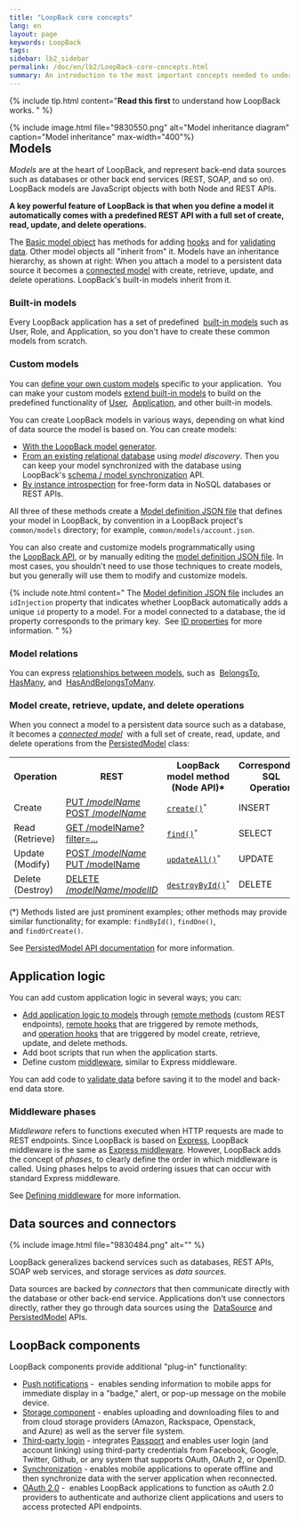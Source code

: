 ```yaml
---
title: "LoopBack core concepts"
lang: en
layout: page
keywords: LoopBack
tags:
sidebar: lb2_sidebar
permalink: /doc/en/lb2/LoopBack-core-concepts.html
summary: An introduction to the most important concepts needed to understand LoopBack.
---
```


{% include tip.html content="**Read this first** to understand how LoopBack works.
" %}

<div style="float: right;">
{% include image.html file="9830550.png" alt="Model inheritance diagram" caption="Model inheritance" max-width="400"%}
</div>

## Models

_Models_ are at the heart of LoopBack, and represent back-end data sources such as databases or other back end services (REST, SOAP, and so on).
LoopBack models are JavaScript objects with both Node and REST APIs.

**A key powerful feature of LoopBack is that when you define a model it automatically comes with a predefined REST API
with a full set of create, read, update, and delete operations.**  

The [Basic model object](/doc/{{page.lang}}/lb2/Basic-model-object.html) has methods for adding [hooks](/doc/{{page.lang}}/lb2/Model-hooks.html) and for [validating data](/doc/{{page.lang}}/lb2/Validating-model-data.html).
Other model objects all "inherit from" it. Models have an inheritance hierarchy, as shown at right:
When you attach a model to a persistent data source it becomes a [connected model](/doc/{{page.lang}}/lb2/Connected-model-object.html) with create, retrieve, update, and delete operations.
LoopBack's built-in models inherit from it.

### Built-in models

Every LoopBack application has a set of predefined 
[built-in models](/doc/{{page.lang}}/lb2/Using-built-in-models.html) such as User, Role, and Application, so you don't have to create these common models from scratch.

### Custom models

You can [define your own custom models](/doc/{{page.lang}}/lb2/Creating-models.html) specific to your application. 
You can make your custom models [extend built-in models](/doc/{{page.lang}}/lb2/Extending-built-in-models.html) to build on the predefined functionality of
[User](https://apidocs.strongloop.com/loopback/#user), 
[Application](https://apidocs.strongloop.com/loopback/#application),
and other built-in models.

You can create LoopBack models in various ways, depending on what kind of data source the model is based on. You can create models:

* [With the LoopBack model generator](/doc/{{page.lang}}/lb2/Using-the-model-generator.html).
* [From an existing relational database](/doc/{{page.lang}}/lb2/Discovering-models-from-relational-databases.html) using _model discovery_.
  Then you can keep your model synchronized with the database using
  LoopBack's [schema / model synchronization](/doc/{{page.lang}}/lb2/Creating-a-database-schema-from-models.html) API.
* [By instance introspection](/doc/{{page.lang}}/lb2/Creating-models-from-unstructured-data.html) for free-form data in NoSQL databases or REST APIs.

All three of these methods create a [Model definition JSON file](/doc/{{page.lang}}/lb2/Model-definition-JSON-file.html) that defines your model in LoopBack,
by convention in a LoopBack project's `common/models` directory; for example, `common/models/account.json`.

You can also create and customize models programmatically using the [LoopBack API](http://apidocs.strongloop.com/loopback/#loopback-createmodel),
or by manually editing the [model definition JSON file](/doc/{{page.lang}}/lb2/Model-definition-JSON-file.html).
In most cases, you shouldn't need to use those techniques to create models, but you generally will use them to modify and customize models.

{% include note.html content="
The [Model definition JSON file](Model-definition-JSON-file.html) includes an `idInjection` property that indicates
whether LoopBack automatically adds a unique `id` property to a model. For a model connected to a database, the id property corresponds to the primary key. 
See [ID properties](Model-definition-JSON-file.html#id-properties) for more information.
" %}

### Model relations

You can express [relationships between models](/doc/{{page.lang}}/lb2/Creating-model-relations.html), such as 
[BelongsTo](/doc/{{page.lang}}/lb2/BelongsTo-relations.html), 
[HasMany](/doc/{{page.lang}}/lb2/HasMany-relations.html), and 
[HasAndBelongsToMany](/doc/{{page.lang}}/lb2/HasAndBelongsToMany-relations.html). 

### Model create, retrieve, update, and delete operations

When you connect a model to a persistent data source such as a database, it becomes a _[connected model](/doc/{{page.lang}}/lb2/Connected-model-object.html)_ 
with a full set of create, read, update, and delete operations from the [PersistedModel](http://apidocs.strongloop.com/loopback/#persistedmodel) class:

<table>
  <tbody>
    <tr>
      <th>Operation</th>
      <th>REST</th>
      <th>LoopBack model method<br>(Node API)*</th>
      <th>Corresponding SQL<br>Operation</th>
    </tr>
    <tr>
      <td>Create</td>
      <td>
        <a href="/doc/{{page.lang}}/lb2/PersistedModel-REST-API.html#create-model-instance">PUT /<em>modelName</em></a>
        <br/><a href="/doc/{{page.lang}}/lb2/PersistedModel-REST-API.html#update--insert-instance">POST /<em>modelName</em></a>
      </td>
      <td><code><a href="http://apidocs.strongloop.com/loopback/#persistedmodel-create" class="external-link" rel="nofollow">create()</a><sup>*</sup></code></td>
      <td>INSERT</td>
    </tr>
    <tr>
      <td>Read (Retrieve)</td>
      <td><a href="/doc/{{page.lang}}/lb2/PersistedModel-REST-API.html#find-matching-instances">GET /modelName?filter=...</a></td>
      <td><code><a href="http://apidocs.strongloop.com/loopback/#persistedmodel-find" class="external-link" rel="nofollow">find()</a><sup>*</sup></code></td>
      <td>SELECT</td>
    </tr>
    <tr>
      <td>Update (Modify)</td>
      <td>
      <a href="/doc/{{page.lang}}/lb2/PersistedModel-REST-API.html#update--insert-instance">POST /<em>modelName</em></a> <br/>
        <a href="/doc/{{page.lang}}/lb2/PersistedModel-REST-API.html#update-model-instance-attributes">PUT /modelName</a>
      </td>
      <td><code><a href="http://apidocs.strongloop.com/loopback/#persistedmodel-updateall" class="external-link" rel="nofollow">updateAll()</a><sup>*</sup></code></td>
      <td>UPDATE</td>
    </tr>
    <tr>
      <td>Delete (Destroy)</td>
      <td><a href="/doc/{{page.lang}}/lb2/PersistedModel-REST-API.html#delete-model-instance">DELETE /<em>modelName</em>/<em>modelID</em></a></td>
      <td><code><a href="http://apidocs.strongloop.com/loopback/#persistedmodel-destroybyid" class="external-link" rel="nofollow">destroyById()</a><sup>*</sup></code></td>
      <td>DELETE</td>
    </tr>
  </tbody>
</table>

(*) Methods listed are just prominent examples; other methods may provide similar functionality; for example: `findById()`, `findOne()`, and `findOrCreate()`. 

See [PersistedModel API documentation](http://apidocs.strongloop.com/loopback/#persistedmodel) for more information.

## Application logic

You can add custom application logic in several ways; you can:

* [Add application logic to models](/doc/{{page.lang}}/lb2/Adding-logic-to-models.html) through [remote methods](/doc/{{page.lang}}/lb2/Remote-methods.html) (custom REST endpoints),
  [remote hooks](/doc/{{page.lang}}/lb2/Remote-hooks.html) that are triggered by remote methods, and [operation hooks](/doc/{{page.lang}}/lb2/Operation-hooks.html) that are triggered by model create,
  retrieve, update, and delete methods.
* Add boot scripts that run when the application starts.
* Define custom [middleware](/doc/{{page.lang}}/lb2/Defining-middleware.html), similar to Express middleware.

You can add code to [validate data](/doc/{{page.lang}}/lb2/Validating-model-data.html) before saving it to the model and back-end data store.

### Middleware phases

_Middleware_ refers to functions executed when HTTP requests are made to REST endpoints. Since LoopBack is based on [Express](http://expressjs.com/),
LoopBack middleware is the same as [Express middleware](http://expressjs.com/en/guide/using-middleware.html).
However, LoopBack adds the concept of _phases_, to clearly define the order in which middleware is called.
Using phases helps to avoid ordering issues that can occur with standard Express middleware.

See [Defining middleware](/doc/{{page.lang}}/lb2/Defining-middleware.html) for more information.

## Data sources and connectors

{% include image.html file="9830484.png" alt="" %}

LoopBack generalizes backend services such as databases, REST APIs, SOAP web services, and storage services as _data sources_.

Data sources are backed by _connectors_ that then communicate directly with the database or other back-end service.
Applications don't use connectors directly, rather they go through data sources using the 
[DataSource](https://apidocs.strongloop.com/loopback-datasource-juggler/#datasource) and 
[PersistedModel](http://apidocs.strongloop.com/loopback/#persistedmodel) APIs.

## LoopBack components

LoopBack components provide additional "plug-in" functionality:

* [Push notifications](/doc/{{page.lang}}/lb2/Push-notifications.html) -  enables sending information to mobile apps for immediate
  display in a "badge," alert, or pop-up message on the mobile device.
* [Storage component](/doc/{{page.lang}}/lb2/Storage-component.html) - enables uploading and downloading files to and from cloud storage providers
  (Amazon, Rackspace, Openstack, and Azure) as well as the server file system.
* [Third-party login](/doc/{{page.lang}}/lb2/Third-party-login-using-Passport.html) - integrates [Passport](http://passportjs.org/) and enables user login (and account linking)
  using third-party credentials from Facebook, Google, Twitter, Github, or any system that supports OAuth, OAuth 2, or OpenID.
* [Synchronization](/doc/{{page.lang}}/lb2/Synchronization.html) - enables mobile applications to operate offline and then synchronize
  data with the server application when reconnected.
* [OAuth 2.0](/doc/{{page.lang}}/lb2/OAuth-2.0.html) -  enables LoopBack applications to function as oAuth 2.0 providers to authenticate and
  authorize client applications and users to access protected API endpoints.
